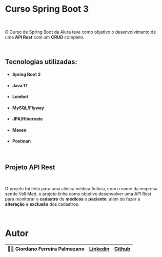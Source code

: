 # Curso Spring Boot 3
<br>
 <p>O Curso de Spring Boot da Alura teve como objetivo o desenvolvimento de uma <b>API Rest</b> com um <b>CRUD</b> completo.</p>
<br>

## Tecnologias utilizadas:
* #### Spring Boot 3
* #### Java 17
* #### Lombot
* #### MySQL/Flyway
* #### JPA/Hibernate
* #### Maven
* #### Postman
<br>

## Projeto API Rest
<br>
<p>O projeto foi feito para uma clínica médica fictícia, com o nome da empresa sendo Voll Med, o projeto tinha como objetivo desenvolver uma API Rest para monitorar o <b>cadastro</b> de <b>médicos</b> e <b>paciente</b>, além de fazer a <b>alteração</b> e <b>exclusão</b> dos cadastros.</p>
<br>

# Autor 


<div align="center">

| 🧑🏻 Giordano Ferreira Palmezano | [Linkedin](https://www.linkedin.com/in/giordano-palmezano-90585b222/) | [Github](https://github.com/GiordanoFerreira) |
|------|------|------|

</div>